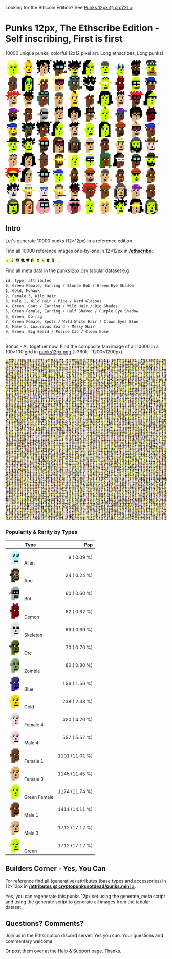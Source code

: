 
Looking for the Bitscoin Edition?  See [Punks 12px @ orc721 »](https://github.com/orc721/punks12px) 


# Punks 12px, The Ethscribe Edition  -  Self inscribing, First is first

10000 unique punks, colorful 12x12 pixel art. Long ethscribes, Long punks!

![](i/punks12px@4x.png "the first hundred punk 12px in 4x") 





## Intro

Let's generate 10000 punks (12×12px) in a reference edition.

Find all 10000 reference images one-by-one in 12×12px in [**/ethscribe**](ethscribe):

![](ethscribe/punk0000.png)
![](ethscribe/punk0001.png)
![](ethscribe/punk0002.png)
![](ethscribe/punk0003.png)
![](ethscribe/punk0004.png)
![](ethscribe/punk0005.png)
![](ethscribe/punk0006.png)
![](ethscribe/punk0007.png)
![](ethscribe/punk0008.png)
![](ethscribe/punk0009.png)
...


Find all meta data in the [punks12px.csv](punks12px.csv) tabular dataset e.g.

```
id, type, attributes
0, Green Female, Earring / Blonde Bob / Green Eye Shadow
1, Gold, Mohawk
2, Female 3, Wild Hair
3, Male 1, Wild Hair / Pipe / Nerd Glasses
4, Green, Goat / Earring / Wild Hair / Big Shades
5, Green Female, Earring / Half Shaved / Purple Eye Shadow
6, Green, Do-rag
7, Green Female, Spots / Wild White Hair / Clown Eyes Blue
8, Male 1, Luxurious Beard / Messy Hair
9, Green, Big Beard / Police Cap / Clown Nose
...
```

Bonus - All together now. Find the composite fam image of all 10000 in a 100×100 grid in [punks12px.png](punks12px.png) (~360k - 1200×1200px).

![](punks12px.png)




### Popularity & Rarity by Types 

|  Type                                   | Pop             |
|-----------------------------------------|----------------:|
| ![](i/alien@4x.png) Alien               |    9  ( 0.09 %) |
| ![](i/ape@4x.png) Ape                   |   24  ( 0.24 %) |
| ![](i/bot@4x.png) Bot                   |   60  ( 0.60 %) |
| ![](i/demon@4x.png) Demon               |   62  ( 0.62 %) |
| ![](i/skeleton@4x.png) Skeleton         |   69  ( 0.69 %) | 
| ![](i/orc@4x.png) Orc                   |   70  ( 0.70 %) |
| ![](i/zombie@4x.png)  Zombie            |   80  ( 0.80 %) |
| ![](i/blue@4x.png)  Blue                |  156  ( 1.56 %) |
| ![](i/gold@4x.png) Gold                 |  238  ( 2.38 %) |
| ![](i/female4@4x.png) Female 4          |  420  ( 4.20 %) |
| ![](i/male4@4x.png) Male 4              |  557  ( 5.57 %) |
| ![](i/female1@4x.png) Female 1          | 1101  (11.01 %) |
| ![](i/female3@4x.png) Female 3          | 1145  (11.45 %) |
| ![](i/green_female@4x.png) Green Female | 1174  (11.74 %) |
| ![](i/male1@4x.png)  Male 1             | 1411  (14.11 %) |
| ![](i/male3@4x.png) Male 3              | 1712  (17.12 %) |
| ![](i/green@4x.png) Green               | 1712  (17.12 %) |





## Builders Corner - Yes, You Can

For reference find all (generative) attributes (base types and accessories) in 12×12px in [**/attributes @ cryptopunksnotdead/punks.mini »**](https://github.com/cryptopunksnotdead/punks.mini/tree/master/attributes).

Yes, you can regenerate this punks 12px set 
using the generate_meta script
and using the generate script to generate all images
from the tabular dataset.



## Questions? Comments?


Join us in the Ethscription discord server. Yes you can.
Your questions and commentary welcome.

Or post them over at the [Help & Support](https://github.com/geraldb/help) page. Thanks.

